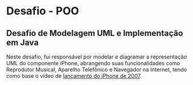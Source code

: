 # Desafio - POO
## Desafio de Modelagem UML e Implementação em Java
Neste desafio, fui responsável por modelar e diagramar a representação UML do componente iPhone, abrangendo suas funcionalidades como Reprodutor Musical, Aparelho Telefônico e Navegador na Internet, tendo como base o vídeo de [lançamento do iPhone de 2007](https://www.youtube.com/watch?v=9ou608QQRq8&t=130s).
